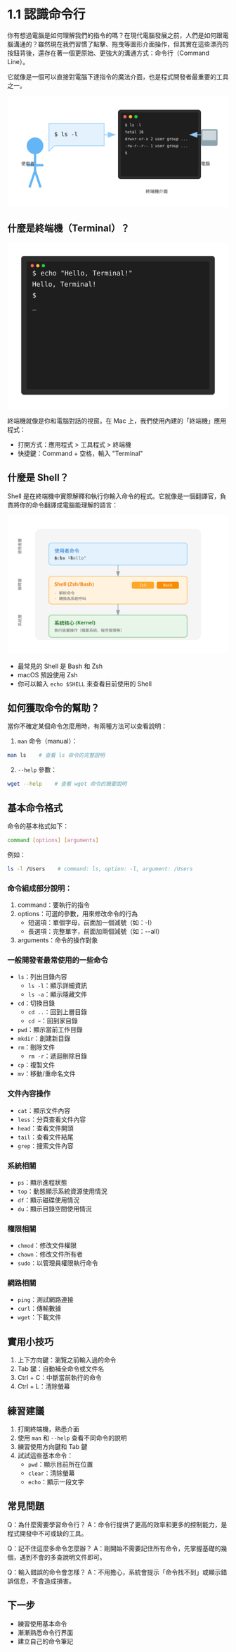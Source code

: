 # 1.1 認識命令行

你有想過電腦是如何理解我們的指令的嗎？在現代電腦發展之前，人們是如何跟電腦溝通的？雖然現在我們習慣了點擊、拖曳等圖形介面操作，但其實在這些漂亮的按鈕背後，還存在著一個更原始、更強大的溝通方式：命令行（Command Line）。

它就像是一個可以直接對電腦下達指令的魔法介面，也是程式開發者最重要的工具之一。

![終端機是人與電腦溝通的橋樑](images/terminal-concept.svg)


## 什麼是終端機（Terminal）？

![終端機介面](images/terminal.svg)

終端機就像是你和電腦對話的視窗。在 Mac 上，我們使用內建的「終端機」應用程式：

- 打開方式：應用程式 > 工具程式 > 終端機
- 快捷鍵：Command + 空格，輸入 "Terminal"


## 什麼是 Shell？

Shell 是在終端機中實際解釋和執行你輸入命令的程式。它就像是一個翻譯官，負責將你的命令翻譯成電腦能理解的語言：

![Shell 是命令的解釋器](images/shell-concept.svg)

- 最常見的 Shell 是 Bash 和 Zsh
- macOS 預設使用 Zsh
- 你可以輸入 `echo $SHELL` 來查看目前使用的 Shell

## 如何獲取命令的幫助？

當你不確定某個命令怎麼用時，有兩種方法可以查看說明：

1. `man` 命令（manual）：
```bash
man ls    # 查看 ls 命令的完整說明
```

2. `--help` 參數：
```bash
wget --help    # 查看 wget 命令的簡要說明
```

## 基本命令格式

命令的基本格式如下：

```bash
command [options] [arguments]
```

例如：
```bash
ls -l /Users    # command: ls, option: -l, argument: /Users
```

### 命令組成部分說明：

1. command：要執行的指令
2. options：可選的參數，用來修改命令的行為
   - 短選項：單個字母，前面加一個減號（如：-l）
   - 長選項：完整單字，前面加兩個減號（如：--all）
3. arguments：命令的操作對象


### 一般開發者最常使用的一些命令

- `ls`：列出目錄內容
  - `ls -l`：顯示詳細資訊
  - `ls -a`：顯示隱藏文件
- `cd`：切換目錄
  - `cd ..`：回到上層目錄
  - `cd ~`：回到家目錄
- `pwd`：顯示當前工作目錄
- `mkdir`：創建新目錄
- `rm`：刪除文件
  - `rm -r`：遞迴刪除目錄
- `cp`：複製文件
- `mv`：移動/重命名文件

### 文件內容操作
- `cat`：顯示文件內容
- `less`：分頁查看文件內容
- `head`：查看文件開頭
- `tail`：查看文件結尾
- `grep`：搜索文件內容

### 系統相關
- `ps`：顯示進程狀態
- `top`：動態顯示系統資源使用情況
- `df`：顯示磁碟使用情況
- `du`：顯示目錄空間使用情況

### 權限相關
- `chmod`：修改文件權限
- `chown`：修改文件所有者
- `sudo`：以管理員權限執行命令

### 網路相關
- `ping`：測試網路連接
- `curl`：傳輸數據
- `wget`：下載文件


## 實用小技巧

1. 上下方向鍵：瀏覽之前輸入過的命令
2. Tab 鍵：自動補全命令或文件名
3. Ctrl + C：中斷當前執行的命令
4. Ctrl + L：清除螢幕

## 練習建議

1. 打開終端機，熟悉介面
2. 使用 `man` 和 `--help` 查看不同命令的說明
3. 練習使用方向鍵和 Tab 鍵
4. 試試這些基本命令：
   - `pwd`：顯示目前所在位置
   - `clear`：清除螢幕
   - `echo`：顯示一段文字

## 常見問題

Q：為什麼需要學習命令行？
A：命令行提供了更高的效率和更多的控制能力，是程式開發中不可或缺的工具。

Q：記不住這麼多命令怎麼辦？
A：剛開始不需要記住所有命令，先掌握基礎的幾個，遇到不會的多查說明文件即可。

Q：輸入錯誤的命令會怎樣？
A：不用擔心，系統會提示「命令找不到」或顯示錯誤信息，不會造成損害。

## 下一步

- 練習使用基本命令
- 漸漸熟悉命令行界面
- 建立自己的命令筆記 